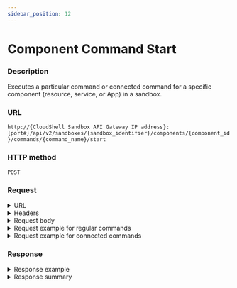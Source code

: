 ```yaml
---
sidebar_position: 12
---
```



# Component Command Start

### Description

Executes a particular command or connected command for a specific component (resource, service, or App) in a sandbox.

### URL

`http://{CloudShell Sandbox API Gateway IP address}:{port#}/api/v2/sandboxes/{sandbox_identifier}/components/{component_id}/commands/{command_name}/start`

### HTTP method

`POST`

### Request

<details>
<summary>URL</summary>

:::note
 You can get the sandbox ID from the [sandboxes](http://localhost:3000/cloudshell-help/next/api-guide/cs-sandbox-api/cs-sandbox-api-version-2-reference-guide/sandboxes) method, [blueprint start](http://localhost:3000/cloudshell-help/next/api-guide/cs-sandbox-api/cs-sandbox-api-version-2-reference-guide/blueprint-start) method, and from the sandbox ID segment in the CloudShell Portal URL, the component ID from the [sandbox components](http://localhost:3000/cloudshell-help/next/api-guide/cs-sandbox-api/cs-sandbox-api-version-2-reference-guide/sandbox-components) method and the [blueprint start](http://localhost:3000/cloudshell-help/next/api-guide/cs-sandbox-api/cs-sandbox-api-version-2-reference-guide/blueprint-start) method, and the command's name from the [sandbox component commands](http://localhost:3000/cloudshell-help/next/api-guide/cs-sandbox-api/cs-sandbox-api-version-2-reference-guide/sandbox-component-commands) method.
:::

| Parameter | Description/Comments |
| --- | --- |
| `sandbox_identifier` | The id of the sandbox (`string`). |
| `component_id` | The id of the sandbox component (`string`). |
| `command_name` | The name of the component command (`string`). |

</details>

<details>
<summary>Headers</summary>

Example header format for the `component command start` method:

`Authorization: Basic <authorization token returned from the login method>`

`Content-Type: application/json`

</details>
                                                                                                                                                                                                                                                            
<details>
<summary>Request body</summary>

The input parameters of the command in JSON format. The elements of the `component command start` method include.

| Parameter | Description/Comments |
| --- | --- |
| `command_tag` | Tag defined for the connected command. Connected command tags are used to define categories of functionality.`(string)`
Possible values: <br/> - power <br/> - remote_\<command name>: For example, "remote_save_snapshot" for vCenter VM save snapshot. |
| params | Any input parameters required for running the command must be included in the request.(array) <br/> If you do not specify the input parameters, you will get the following error message: "No values were provided for the following mandatory inputs: \{Parameter name}". |
| `connected_ports_full_path` | List of connected ports to use in this operation. (array) <br/> Include the full path from the root resource to each port, separated by slashes. For example: Switch20/Blade5/PowerPort1. Leave blank to perform the connected operation on all of the specified resource’s connected ports. |
| `printOutput` | Whether or not the command output is displayed in the console or command line. `(bool)` |
</details>

<details>
<summary>Request example for regular commands</summary>

```javascript
{
   "params":[
      {
         "name":"Version",
         "value":"1.0.223.7"
      }
   ],
   "printOutput":"true/false"
}
```
</details>

<details>
<summary>Request example for connected commands</summary>

```javascript
{
  "command_tag": "power",
  "params": [
    {
      "name": "Version",
      "value": "1.0.223.7"
    }
  ],
  "connected_ports_full_path": [
    "Switch20/Blade5/PowerPort1"
  ],
  "printOutput": true
}
```
</details>

### Response

<details>
<summary>Response example</summary>

The `component command start` method returns details about a specific execution of the sandbox component command. The response includes the command's execution ID and the actions that can be performed on the execution.

```javascript
{
   "executionId":"1DEB29BF-22B0-4CF6-B7BE-02173520EB81",
   "supports_cancellation":true"_links":{
      "self":{
         "href":"/execution/1DEB29BF-22B0-4CF6-B7BE-02173520EB81",
         "method":"GET"
      },
      "stop":{
         "href":"/executions/1DEB29BF-22B0-4CF6-B7BE-02173520EB81",
         "method":"DELETE"
      }
   }
}
```
</details>

<details>
<summary>Response summary</summary>

The response output properties of the `component command start` method are described in the following table.

| Property | Sub Property | Description/Comments |
| --- | --- | --- |
| `executionId` |   | The ID of the execution. `(string)` |
| `supports_cancellation` |   | Whether or not stopping the execution before it is completed is supported. `(bool)` |
| `_links` |   | The actions that can be performed on the execution: |
|   | `self` | Provides a link to get a the execution's details via a `GET` request. |
|   | `stop` | Provides a link to end the execution via a `DELETE` request. |

</details>